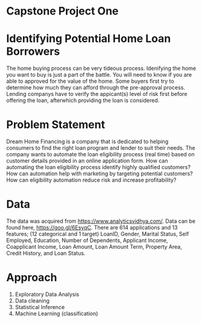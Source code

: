 # Capstone Project One
# Identifying Potential Home Loan Borrowers
The home buying process can be very tideous process. Idenifying the home you want to buy is just a part of the battle. You will need to know if you are able to approved for the value of the home. Some buyers first try to determine how much they can afford through the pre-approval process. 
Lending companys have to verify the appicant(s) level of risk first before offering the loan, afterwhich providing the loan is considered. 
# Problem Statement
Dream Home Financing is a company that is dedicated to helping consumers to find the right loan program and lender to suit their needs. The company wants to automate the loan eligibility process (real time) based on customer details provided in an online application form. How can automating the loan eligibility process identify highly qualified customers? How can automation help with marketing by targeting potential customers? How can eligibility automation reduce risk and increase profitability?
# Data
The data was acquired from https://www.analyticsvidhya.com/. Data can be found here, https://goo.gl/6EsyqC. There are 614 applications and 13 features; (12 categorical and 1 target) LoanID, Gender, Marital Status, Self Employed, Education, Number of Dependents, Applicant Income, Coapplicant Income, Loan Amount, Loan Amount Term, Property Area, Credit History, and Loan Status.
# Approach
1. Exploratory Data Analysis
2. Data cleaning
3. Statistical Inference
4. Machine Learning (classification)
